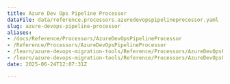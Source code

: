 ```yaml
---
title: Azure Dev Ops Pipeline Processor
dataFile: data/reference.processors.azuredevopspipelineprocessor.yaml
slug: azure-devops-pipeline-processor
aliases:
- /docs/Reference/Processors/AzureDevOpsPipelineProcessor
- /Reference/Processors/AzureDevOpsPipelineProcessor
- /learn/azure-devops-migration-tools/Reference/Processors/AzureDevOpsPipelineProcessor
- /learn/azure-devops-migration-tools/Reference/Processors/AzureDevOpsPipelineProcessor/index.md
date: 2025-06-24T12:07:31Z

---
```


